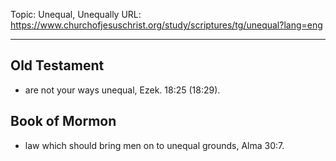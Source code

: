 Topic: Unequal, Unequally
URL: https://www.churchofjesuschrist.org/study/scriptures/tg/unequal?lang=eng

---

## Old Testament

- are not your ways unequal, Ezek. 18:25 (18:29).

## Book of Mormon

- law which should bring men on to unequal grounds, Alma 30:7.


